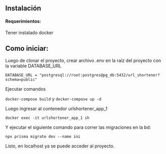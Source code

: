 ## Instalación

#### Requerimientos:

Tener instalado docker

## Como iniciar:

Luego de clonar el proyecto, crear archivo .env en la raíz del proyecto con la variable DATABASE_URL

`DATABASE_URL = "postgresql://root:postgres@pg_db:5432/url_shortener?schema=public"`

Ejecutar comandos

`docker-compose build` y
`docker-compose up -d`

Luego ingresar al contenedor urlshortener_app_1

`docker exec -it urlshortener_app_1 sh`

Y ejecutar el siguiente comando para correr las migraciones en la bd:

`npx prisma migrate dev --name ini`

Listo, en localhost ya se puede acceder al proyecto.

